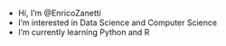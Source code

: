 - Hi, I’m @EnricoZanetti
- I’m interested in Data Science and Computer Science
- I’m currently learning Python and R

<!---
EnricoZanetti/EnricoZanetti is a ✨ special ✨ repository because its `README.md` (this file) appears on your GitHub profile.
You can click the Preview link to take a look at your changes.
--->
